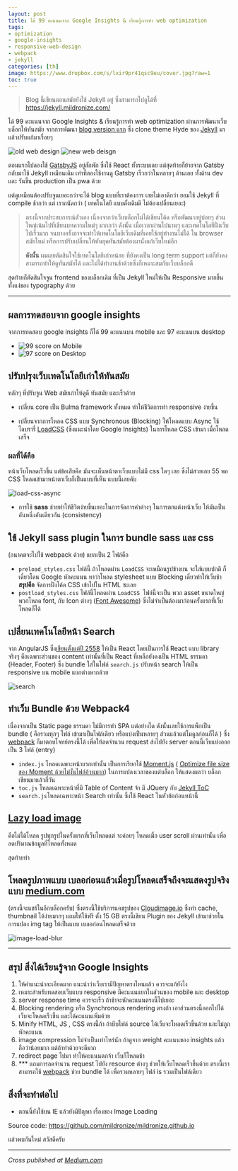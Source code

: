 ```yaml
---
layout: post
title: ได้ 99 คะแนนจาก Google Insights & เรียนรู้การทำ web optimization
tags:	
- optimization
- google-insights
- responsive-web-design
- webpack
- jekyll
categories: [th]
image: https://www.dropbox.com/s/lxir9pr41qsc9eu/cover.jpg?raw=1
toc: true
---
```



> Blog นี้เขียนตอนสมัยยังใช้ Jekyll อยู่ ซึ่งสามารถไปดูได้ที่ https://jekyll.mildronize.com/


ได้ 99 คะแนนจาก Google Insights & เรียนรู้การทำ web optimization ผ่านการพัฒนาเว็บบล็อกให้ทันสมัย
จากการพัฒนา [blog version แรก](<https://mildronize.com/notes/my-blog-dev/>)  ซึ่ง clone theme Hyde ของ [Jekyll](https://jekyllrb.com/) มาแล้วปรับแก้มาเรื่อยๆ

![old web design](https://www.dropbox.com/s/sqk4d1no2xi4os0/2018-09-17-99-score-google-insight-web-optimization-1.jpg?raw=1)
![new web deisgn](https://www.dropbox.com/s/gt0p9ta4da7t6gs/2018-09-17-99-score-google-insight-web-optimization-2.jpg?raw=1)

ตอนแรกไปลองใช้ [GatsbyJS](https://gatsbyjs.org/) อยู่สักพัก ซึ่งใช้ React ทั้งระบบเลย แต่สุดท้ายก็ย้ายจาก Gatsby กลับมาใช้ Jekyll เหมือนเดิม เท่าที่ลองใช้งานดู Gatsby เร็วกว่าในหลายๆ ด้านเลย ทั้งด้าน dev และ รันขึ้น production เป็น pwa ด้วย

แต่ดูเหมือนต้องปรับจูนเยอะกว่าจะได้ blog แบบที่เราต้องการ เลยไม่เอาดีกว่า ยอมใช้ Jekyll ที่ compile ช้ากว่า แต่ เราถนัดกว่า ( เทคโนโลยี แบบดั้งเดิมดี ไม่ต้องเปลี่ยนเยอะ)

> ตรงนี้จากประสบการณ์ตัวเอง เนื่องจากว่าเว็บบล็อกไม่ได้เขียนโค้ด หรือพัฒนาอยู่บ่อยๆ ส่วนใหญ่เน้นไปที่เขียนบทความใหม่ๆ มากกว่า ดังนั้น เมื่อเวลาผ่านไปนานๆ และเทคโนโลยีฝั่งเว็บไปเร็วมาก จนบางครั้งอาจจะทำให้เทคโนโลยีเว็บเดิมที่เคยใช้อยู่ทำงานไม่ได้ ใน browser สมัยใหม่ หรือการปรับเปลี่ยนให้ทันยุคทันสมัยต้องมานั่งแก้เว็บใหม่อีก
> 
> **ดังนั้น** ผมเลยตัดสินใจใช้เทคโนโลยีเก่าหน่อย ที่ยังคงเป็น long term support แต่ก็ยังคงสามารถทำให้ดูทันสมัยได้ และไม่ได้ทำงานช้าด้วยซึ่งก็เหมาะสมกับเว็บบล็อกดี

สุดท้ายก็ตัดสินใจจูน frontend ของบล็อกเดิม ที่เป็น Jekyll ใหม่ให้เป็น Responsive มากขึ้น ทั้งแง่ของ typography ด้วย

----

## ผลการทดสอบจาก google insights
จากการทดสอบ google insights ก็ได้ 99 คะแนนบน mobile และ 97 คะแนนบน desktop

- ![99 score on Mobile](https://www.dropbox.com/s/2irrnt11wei4aq7/2018-09-17-99-score-google-insight-web-optimization-3.jpg?raw=1)
- ![97 score on Desktop](https://www.dropbox.com/s/k6ib5pfgunc6dr0/2018-09-17-99-score-google-insight-web-optimization-4.jpg?raw=1)

## ปรับปรุงเว็บเทคโนโลยีเก่าให้ทันสมัย

หลักๆ ที่ปรับจูน Web สมัยเก่าให้ดูดี ทันสมัย และเร็วด้วย

- เปลี่ยน core เป็น Bulma framework ทั้งหมด ทำให้ชีวิตการทำ responsive ง่ายขึ้น

- เปลี่ยนจากการโหลด CSS แบบ Synchronous (Blocking) ให้โหลดแบบ Async ใช้ไลบรารี่ [LoadCSS](<https://github.com/filamentgroup/loadCSS>) (ซึ่งแนะนำโดย Google Insights) ในการโหลด CSS เข้ามา เมื่อโหลดเสร็จ

### ผลที่ได้คือ 

หน้าเว็บโหลดเร็วขึ้น แต่ข้อเสียคือ มันจะเห็นหน้าตาเว็บแบบไม่มี css ใดๆ เลย ซึ่งไม่สวยเลย 55 พอ CSS โหลดเข้ามาหน้าตาเว็บก็เป็นแบบที่เห็น แบบนี้เลยคับ

![load-css-async](https://www.dropbox.com/s/vks0ebprrdansm7/2018-09-17-99-score-google-insight-web-optimization-5.gif?raw=1)

- การใช้ **sass** ช่วยทำให้ชีวิตง่ายขึ้นเยอะในการจัดการค่าต่างๆ ในการตกแต่งหน้าเว็บ ให้มันเป็นอันหนึ่งอันเดียวกัน (consistency)

## ใช้ Jekyll sass plugin ในการ bundle sass และ css 

(อนาคตจะไปใช้ webpack ด้วย) แยกเป็น 2 ไฟล์คือ

- `preload_styles.css` ไฟล์นี้ ถ้าโหลดผ่าน `LoadCSS` จะเหมือนรูปข้างบน จะใส่แบบปกติ ก็เดี๋ยวโดน Google หักคะแนน หาว่าโหลด stylesheet แบบ Blocking เดี๋ยวทำให้เว็บช้า **สรุปคือ** จัดการฝั่งโค้ด CSS เข้าไปใน HTML ซะเลย
- `postload_styles.css` ไฟล์นี้โหลดผ่าน `LoadCSS `ไฟล์นี้จะเป็น พวก asset ขนาดใหญ่ พวกโหลด font, กับ Icon ต่างๆ ([Font Awesome](https://fontawesome.com/)) ซึ่งไม่จำเป็นต้องมาก่อนครั้งแรกที่เว็บโหลดก็ได้

## เปลี่ยนเทคโนโลยีหน้า Search 

จาก AngularJS ซึ่ง[เขียนตั้งแต่ปี 2558](https://github.com/mildronize/mildronize.github.io/commit/831f4fb466d0f9cd513a45c299b946ca2f398aed) ให้เป็น React โดยเป็นการใช้ React แบบ library จริงๆ คือเฉพาะส่วนของ content เท่านั้นที่เป็น React ที่เหลือยังคงเป็น HTML ธรรมดา (Header, Footer) ซึ่ง bundle ใส่ในไฟล์ `search.js` ปรับหน้า search ให้เป็น responsive บน mobile แยกต่างหากด้วย

![search](https://www.dropbox.com/s/3d4vqbnd424wbsh/2018-09-17-99-score-google-insight-web-optimization-6.jpg?raw=1)

## ทำเว็บ Bundle ด้วย Webpack4
เนื่องจากเป็น Static page ธรรมดา ไม่มีการทำ SPA แต่อย่างใด ดังนั้นเลยใช้การแพ็กเป็น bundle ( คือรวมทุกๆ ไฟล์ เข้ามาเป็นไฟล์เดียว หรือแบ่งเป็นหลายๆ ส่วนแล้วแต่โมดูลก่อนก็ได้ ) ซึ่ง [webpack](https://webpack.js.org/) ก็มาตอบโจทย์ตรงนี้ได้ เพื่อให้ลดจำนวน request ส่งไปยัง server ตอนนี้เว็บแบ่งออกเป็น 3 ไฟล์ (entry)

- `index.js` โหลดเฉพาะหน้าแรกเท่านั้น เป็นการเรียกใช้ [Moment.js](https://momentjs.com/) ( [Optimize file size ของ Moment ด้วยไม่งั้นไฟล์อ้วนมาก](https://github.com/jmblog/how-to-optimize-momentjs-with-webpack)) ในการแปลงเวลาของแต่บล็อก ให้แสดงผลว่า บล็อกเขียนมาแล้วกี่วัน 
- `toc.js` โหลดเฉพาะหน้าที่มี Table of Content จ้า มี JQuery กับ [Jekyll ToC](https://github.com/ghiculescu/jekyll-table-of-contents)
- `search.js`โหลดเฉพาะหน้า Search เท่านั้น ซึ่งใช้ React ในหัวข้อก่อนหน้านี้

## [Lazy load image](<https://github.com/verlok/lazyload>) 
คือไม่ได้โหลด รูปทุกรูปในครั้งแรกที่เว็บโหลดแต่ จะค่อยๆ โหลดเมื่อ user scroll ผ่านเท่านั้น เพื่อลดปริมาณข้อมูลที่โหลดทั้งหมด 

สุดท้ายทำ

## โหลดรูปภาพแบบ เบลอก่อนแล้วเมื่อรูปโหลดเสร็จถึงจะแสดงรูปจริงแบบ [medium.com](http://medium.com/) 
(ตรงนี้จะแชร์ในอีกบล็อกครับ) ซึ่งตรงนี้ใช้บริการแคชรูปของ [Cloudimage.io](https://cloudimage.io/) ซึ่งทำ cache, thumbnail ได้ง่ายมากๆ แถมให้ใช้ฟรี ตั้ง 15 GB ตรงนี้เขียน Plugin ของ Jekyll เข้ามาช่วยในการแปลง img tag ให้เป็นแบบ เบลอก่อนโหลดเสร็จด้วย

  ![image-load-blur](https://www.dropbox.com/s/4t30cmbtezs3qbw/2018-09-17-99-score-google-insight-web-optimization-7.gif?raw=1)

----

## สรุป สิ่งได้เรียนรู้จาก Google Insights

1. ให้คำแนะนำละเอียดมาก แนะนำว่าเว็บเรามีปัญหาตรงไหนแล้ว ควรจะแก้ยังไง
2. เหมาะสำหรับทดสอบเว็บแบบ responsive มีคะแนนแยกในส่วนของ mobile และ desktop
3. server response time ควรจะเร็ว ถ้าช้าจะหักคะแนนตรงนี้ไปเยอะ
4. Blocking rendering หรือ Synchronous rendering ตรงถ้า เอาส่วนตรงนี้ออกไปได้เว็บจะโหลดเร็วขึ้น และได้คะแนนเพิ่มด้วย
5. Minify HTML, JS , CSS ตรงนี้ถ้า ถ้าบีบไฟล์ source ได้เว็บจะโหลดเร็วขึ้นด้วย และไม่ถูกหักคะแนน
6. image compression ไม่จำเป็นเท่าไหร่นัก ถ้าดูจาก weight คะแนนของ insights แล้ว ถือว่าน้อยมาก แต่ถ้าทำด้วยจะดีมาก
7. redirect page ไปมา ทำให้คะแนนตกจ้า เว็บก็โหลดช้า
8. *** แถมการลดจำนวน request ไปยัง resource ต่างๆ ช่วยให้เว็บโหลดเร็วขึ้นด้วย ตรงนี้เราสามารถใช้ [webpack](https://webpack.js.org/) ช่วย bundle ได้ เพื่อรวมหลายๆ ไฟล์ is รวมเป็นไฟล์เดียว

## สิ่งที่จะทำต่อไป

- ตอนนี้ยังใช้บน IE แล้วยังมีปัญหา เรื่องของ Image Loading 

Source code: https://github.com/mildronize/mildronize.github.io

แล้วพบกันใหม่ สวัสดีครับ


---

 *Cross published at [Medium.com](https://medium.com/@mildronize/%E0%B9%84%E0%B8%94%E0%B9%89-99-%E0%B8%84%E0%B8%B0%E0%B9%81%E0%B8%99%E0%B8%99%E0%B8%88%E0%B8%B2%E0%B8%81-google-insights-%E0%B9%80%E0%B8%A3%E0%B8%B5%E0%B8%A2%E0%B8%99%E0%B8%A3%E0%B8%B9%E0%B9%89%E0%B8%81%E0%B8%B2%E0%B8%A3%E0%B8%97%E0%B8%B3-web-optimization-9b835aeac9b)*
